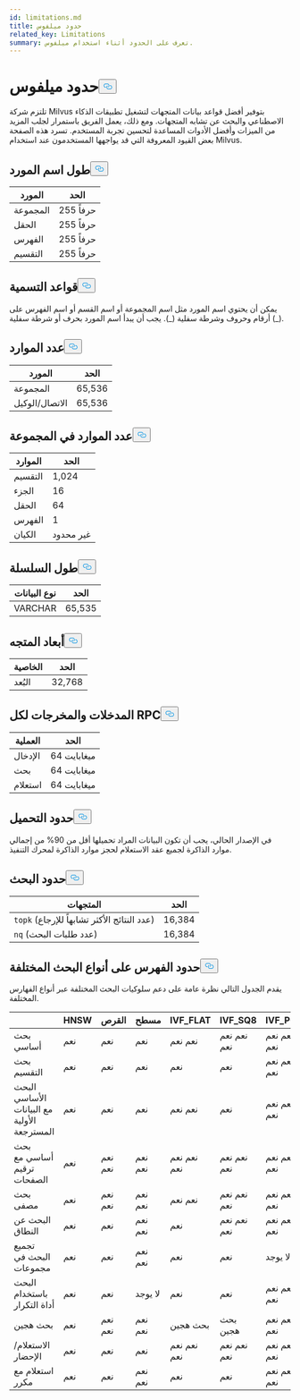 ```yaml
---
id: limitations.md
title: حدود ميلفوس
related_key: Limitations
summary: تعرف على الحدود أثناء استخدام ميلفوس.
---
```

<h1 id="Milvus-Limits" class="common-anchor-header">حدود ميلفوس<button data-href="#Milvus-Limits" class="anchor-icon" translate="no">
      <svg translate="no"
        aria-hidden="true"
        focusable="false"
        height="20"
        version="1.1"
        viewBox="0 0 16 16"
        width="16"
      >
        <path
          fill="#0092E4"
          fill-rule="evenodd"
          d="M4 9h1v1H4c-1.5 0-3-1.69-3-3.5S2.55 3 4 3h4c1.45 0 3 1.69 3 3.5 0 1.41-.91 2.72-2 3.25V8.59c.58-.45 1-1.27 1-2.09C10 5.22 8.98 4 8 4H4c-.98 0-2 1.22-2 2.5S3 9 4 9zm9-3h-1v1h1c1 0 2 1.22 2 2.5S13.98 12 13 12H9c-.98 0-2-1.22-2-2.5 0-.83.42-1.64 1-2.09V6.25c-1.09.53-2 1.84-2 3.25C6 11.31 7.55 13 9 13h4c1.45 0 3-1.69 3-3.5S14.5 6 13 6z"
        ></path>
      </svg>
    </button></h1><p>تلتزم شركة Milvus بتوفير أفضل قواعد بيانات المتجهات لتشغيل تطبيقات الذكاء الاصطناعي والبحث عن تشابه المتجهات. ومع ذلك، يعمل الفريق باستمرار لجلب المزيد من الميزات وأفضل الأدوات المساعدة لتحسين تجربة المستخدم. تسرد هذه الصفحة بعض القيود المعروفة التي قد يواجهها المستخدمون عند استخدام Milvus.</p>
<h2 id="Length-of-a-resource-name" class="common-anchor-header">طول اسم المورد<button data-href="#Length-of-a-resource-name" class="anchor-icon" translate="no">
      <svg translate="no"
        aria-hidden="true"
        focusable="false"
        height="20"
        version="1.1"
        viewBox="0 0 16 16"
        width="16"
      >
        <path
          fill="#0092E4"
          fill-rule="evenodd"
          d="M4 9h1v1H4c-1.5 0-3-1.69-3-3.5S2.55 3 4 3h4c1.45 0 3 1.69 3 3.5 0 1.41-.91 2.72-2 3.25V8.59c.58-.45 1-1.27 1-2.09C10 5.22 8.98 4 8 4H4c-.98 0-2 1.22-2 2.5S3 9 4 9zm9-3h-1v1h1c1 0 2 1.22 2 2.5S13.98 12 13 12H9c-.98 0-2-1.22-2-2.5 0-.83.42-1.64 1-2.09V6.25c-1.09.53-2 1.84-2 3.25C6 11.31 7.55 13 9 13h4c1.45 0 3-1.69 3-3.5S14.5 6 13 6z"
        ></path>
      </svg>
    </button></h2><table>
<thead>
<tr><th>المورد</th><th>الحد</th></tr>
</thead>
<tbody>
<tr><td>المجموعة</td><td>255 حرفاً</td></tr>
<tr><td>الحقل</td><td>255 حرفاً</td></tr>
<tr><td>الفهرس</td><td>255 حرفاً</td></tr>
<tr><td>التقسيم</td><td>255 حرفاً</td></tr>
</tbody>
</table>
<h2 id="Naming-rules" class="common-anchor-header">قواعد التسمية<button data-href="#Naming-rules" class="anchor-icon" translate="no">
      <svg translate="no"
        aria-hidden="true"
        focusable="false"
        height="20"
        version="1.1"
        viewBox="0 0 16 16"
        width="16"
      >
        <path
          fill="#0092E4"
          fill-rule="evenodd"
          d="M4 9h1v1H4c-1.5 0-3-1.69-3-3.5S2.55 3 4 3h4c1.45 0 3 1.69 3 3.5 0 1.41-.91 2.72-2 3.25V8.59c.58-.45 1-1.27 1-2.09C10 5.22 8.98 4 8 4H4c-.98 0-2 1.22-2 2.5S3 9 4 9zm9-3h-1v1h1c1 0 2 1.22 2 2.5S13.98 12 13 12H9c-.98 0-2-1.22-2-2.5 0-.83.42-1.64 1-2.09V6.25c-1.09.53-2 1.84-2 3.25C6 11.31 7.55 13 9 13h4c1.45 0 3-1.69 3-3.5S14.5 6 13 6z"
        ></path>
      </svg>
    </button></h2><p>يمكن أن يحتوي اسم المورد مثل اسم المجموعة أو اسم القسم أو اسم الفهرس على أرقام وحروف وشرطة سفلية (_). يجب أن يبدأ اسم المورد بحرف أو شرطة سفلية (_).</p>
<h2 id="Number-of-resources" class="common-anchor-header">عدد الموارد<button data-href="#Number-of-resources" class="anchor-icon" translate="no">
      <svg translate="no"
        aria-hidden="true"
        focusable="false"
        height="20"
        version="1.1"
        viewBox="0 0 16 16"
        width="16"
      >
        <path
          fill="#0092E4"
          fill-rule="evenodd"
          d="M4 9h1v1H4c-1.5 0-3-1.69-3-3.5S2.55 3 4 3h4c1.45 0 3 1.69 3 3.5 0 1.41-.91 2.72-2 3.25V8.59c.58-.45 1-1.27 1-2.09C10 5.22 8.98 4 8 4H4c-.98 0-2 1.22-2 2.5S3 9 4 9zm9-3h-1v1h1c1 0 2 1.22 2 2.5S13.98 12 13 12H9c-.98 0-2-1.22-2-2.5 0-.83.42-1.64 1-2.09V6.25c-1.09.53-2 1.84-2 3.25C6 11.31 7.55 13 9 13h4c1.45 0 3-1.69 3-3.5S14.5 6 13 6z"
        ></path>
      </svg>
    </button></h2><table>
<thead>
<tr><th>المورد</th><th>الحد</th></tr>
</thead>
<tbody>
<tr><td>المجموعة</td><td>65,536</td></tr>
<tr><td>الاتصال/الوكيل</td><td>65,536</td></tr>
</tbody>
</table>
<h2 id="Number-of-resources-in-a-collection" class="common-anchor-header">عدد الموارد في المجموعة<button data-href="#Number-of-resources-in-a-collection" class="anchor-icon" translate="no">
      <svg translate="no"
        aria-hidden="true"
        focusable="false"
        height="20"
        version="1.1"
        viewBox="0 0 16 16"
        width="16"
      >
        <path
          fill="#0092E4"
          fill-rule="evenodd"
          d="M4 9h1v1H4c-1.5 0-3-1.69-3-3.5S2.55 3 4 3h4c1.45 0 3 1.69 3 3.5 0 1.41-.91 2.72-2 3.25V8.59c.58-.45 1-1.27 1-2.09C10 5.22 8.98 4 8 4H4c-.98 0-2 1.22-2 2.5S3 9 4 9zm9-3h-1v1h1c1 0 2 1.22 2 2.5S13.98 12 13 12H9c-.98 0-2-1.22-2-2.5 0-.83.42-1.64 1-2.09V6.25c-1.09.53-2 1.84-2 3.25C6 11.31 7.55 13 9 13h4c1.45 0 3-1.69 3-3.5S14.5 6 13 6z"
        ></path>
      </svg>
    </button></h2><table>
<thead>
<tr><th>الموارد</th><th>الحد</th></tr>
</thead>
<tbody>
<tr><td>التقسيم</td><td>1,024</td></tr>
<tr><td>الجزء</td><td>16</td></tr>
<tr><td>الحقل</td><td>64</td></tr>
<tr><td>الفهرس</td><td>1</td></tr>
<tr><td>الكيان</td><td>غير محدود</td></tr>
</tbody>
</table>
<h2 id="Length-of-a-string" class="common-anchor-header">طول السلسلة<button data-href="#Length-of-a-string" class="anchor-icon" translate="no">
      <svg translate="no"
        aria-hidden="true"
        focusable="false"
        height="20"
        version="1.1"
        viewBox="0 0 16 16"
        width="16"
      >
        <path
          fill="#0092E4"
          fill-rule="evenodd"
          d="M4 9h1v1H4c-1.5 0-3-1.69-3-3.5S2.55 3 4 3h4c1.45 0 3 1.69 3 3.5 0 1.41-.91 2.72-2 3.25V8.59c.58-.45 1-1.27 1-2.09C10 5.22 8.98 4 8 4H4c-.98 0-2 1.22-2 2.5S3 9 4 9zm9-3h-1v1h1c1 0 2 1.22 2 2.5S13.98 12 13 12H9c-.98 0-2-1.22-2-2.5 0-.83.42-1.64 1-2.09V6.25c-1.09.53-2 1.84-2 3.25C6 11.31 7.55 13 9 13h4c1.45 0 3-1.69 3-3.5S14.5 6 13 6z"
        ></path>
      </svg>
    </button></h2><table>
<thead>
<tr><th>نوع البيانات</th><th>الحد</th></tr>
</thead>
<tbody>
<tr><td>VARCHAR</td><td>65,535</td></tr>
</tbody>
</table>
<h2 id="Dimensions-of-a-vector" class="common-anchor-header">أبعاد المتجه<button data-href="#Dimensions-of-a-vector" class="anchor-icon" translate="no">
      <svg translate="no"
        aria-hidden="true"
        focusable="false"
        height="20"
        version="1.1"
        viewBox="0 0 16 16"
        width="16"
      >
        <path
          fill="#0092E4"
          fill-rule="evenodd"
          d="M4 9h1v1H4c-1.5 0-3-1.69-3-3.5S2.55 3 4 3h4c1.45 0 3 1.69 3 3.5 0 1.41-.91 2.72-2 3.25V8.59c.58-.45 1-1.27 1-2.09C10 5.22 8.98 4 8 4H4c-.98 0-2 1.22-2 2.5S3 9 4 9zm9-3h-1v1h1c1 0 2 1.22 2 2.5S13.98 12 13 12H9c-.98 0-2-1.22-2-2.5 0-.83.42-1.64 1-2.09V6.25c-1.09.53-2 1.84-2 3.25C6 11.31 7.55 13 9 13h4c1.45 0 3-1.69 3-3.5S14.5 6 13 6z"
        ></path>
      </svg>
    </button></h2><table>
<thead>
<tr><th>الخاصية</th><th>الحد</th></tr>
</thead>
<tbody>
<tr><td>البُعد</td><td>32,768</td></tr>
</tbody>
</table>
<h2 id="Input-and-Output-per-RPC" class="common-anchor-header">المدخلات والمخرجات لكل RPC<button data-href="#Input-and-Output-per-RPC" class="anchor-icon" translate="no">
      <svg translate="no"
        aria-hidden="true"
        focusable="false"
        height="20"
        version="1.1"
        viewBox="0 0 16 16"
        width="16"
      >
        <path
          fill="#0092E4"
          fill-rule="evenodd"
          d="M4 9h1v1H4c-1.5 0-3-1.69-3-3.5S2.55 3 4 3h4c1.45 0 3 1.69 3 3.5 0 1.41-.91 2.72-2 3.25V8.59c.58-.45 1-1.27 1-2.09C10 5.22 8.98 4 8 4H4c-.98 0-2 1.22-2 2.5S3 9 4 9zm9-3h-1v1h1c1 0 2 1.22 2 2.5S13.98 12 13 12H9c-.98 0-2-1.22-2-2.5 0-.83.42-1.64 1-2.09V6.25c-1.09.53-2 1.84-2 3.25C6 11.31 7.55 13 9 13h4c1.45 0 3-1.69 3-3.5S14.5 6 13 6z"
        ></path>
      </svg>
    </button></h2><table>
<thead>
<tr><th>العملية</th><th>الحد</th></tr>
</thead>
<tbody>
<tr><td>الإدخال</td><td>64 ميغابايت</td></tr>
<tr><td>بحث</td><td>64 ميغابايت</td></tr>
<tr><td>استعلام</td><td>64 ميغابايت</td></tr>
</tbody>
</table>
<h2 id="Load-limits" class="common-anchor-header">حدود التحميل<button data-href="#Load-limits" class="anchor-icon" translate="no">
      <svg translate="no"
        aria-hidden="true"
        focusable="false"
        height="20"
        version="1.1"
        viewBox="0 0 16 16"
        width="16"
      >
        <path
          fill="#0092E4"
          fill-rule="evenodd"
          d="M4 9h1v1H4c-1.5 0-3-1.69-3-3.5S2.55 3 4 3h4c1.45 0 3 1.69 3 3.5 0 1.41-.91 2.72-2 3.25V8.59c.58-.45 1-1.27 1-2.09C10 5.22 8.98 4 8 4H4c-.98 0-2 1.22-2 2.5S3 9 4 9zm9-3h-1v1h1c1 0 2 1.22 2 2.5S13.98 12 13 12H9c-.98 0-2-1.22-2-2.5 0-.83.42-1.64 1-2.09V6.25c-1.09.53-2 1.84-2 3.25C6 11.31 7.55 13 9 13h4c1.45 0 3-1.69 3-3.5S14.5 6 13 6z"
        ></path>
      </svg>
    </button></h2><p>في الإصدار الحالي، يجب أن تكون البيانات المراد تحميلها أقل من 90% من إجمالي موارد الذاكرة لجميع عقد الاستعلام لحجز موارد الذاكرة لمحرك التنفيذ.</p>
<h2 id="Search-limits" class="common-anchor-header">حدود البحث<button data-href="#Search-limits" class="anchor-icon" translate="no">
      <svg translate="no"
        aria-hidden="true"
        focusable="false"
        height="20"
        version="1.1"
        viewBox="0 0 16 16"
        width="16"
      >
        <path
          fill="#0092E4"
          fill-rule="evenodd"
          d="M4 9h1v1H4c-1.5 0-3-1.69-3-3.5S2.55 3 4 3h4c1.45 0 3 1.69 3 3.5 0 1.41-.91 2.72-2 3.25V8.59c.58-.45 1-1.27 1-2.09C10 5.22 8.98 4 8 4H4c-.98 0-2 1.22-2 2.5S3 9 4 9zm9-3h-1v1h1c1 0 2 1.22 2 2.5S13.98 12 13 12H9c-.98 0-2-1.22-2-2.5 0-.83.42-1.64 1-2.09V6.25c-1.09.53-2 1.84-2 3.25C6 11.31 7.55 13 9 13h4c1.45 0 3-1.69 3-3.5S14.5 6 13 6z"
        ></path>
      </svg>
    </button></h2><table>
<thead>
<tr><th>المتجهات</th><th>الحد</th></tr>
</thead>
<tbody>
<tr><td><code translate="no">topk</code> (عدد النتائج الأكثر تشابهاً للإرجاع)</td><td>16,384</td></tr>
<tr><td><code translate="no">nq</code> (عدد طلبات البحث)</td><td>16,384</td></tr>
</tbody>
</table>
<h2 id="Index-limits-on-different-search-types" class="common-anchor-header">حدود الفهرس على أنواع البحث المختلفة<button data-href="#Index-limits-on-different-search-types" class="anchor-icon" translate="no">
      <svg translate="no"
        aria-hidden="true"
        focusable="false"
        height="20"
        version="1.1"
        viewBox="0 0 16 16"
        width="16"
      >
        <path
          fill="#0092E4"
          fill-rule="evenodd"
          d="M4 9h1v1H4c-1.5 0-3-1.69-3-3.5S2.55 3 4 3h4c1.45 0 3 1.69 3 3.5 0 1.41-.91 2.72-2 3.25V8.59c.58-.45 1-1.27 1-2.09C10 5.22 8.98 4 8 4H4c-.98 0-2 1.22-2 2.5S3 9 4 9zm9-3h-1v1h1c1 0 2 1.22 2 2.5S13.98 12 13 12H9c-.98 0-2-1.22-2-2.5 0-.83.42-1.64 1-2.09V6.25c-1.09.53-2 1.84-2 3.25C6 11.31 7.55 13 9 13h4c1.45 0 3-1.69 3-3.5S14.5 6 13 6z"
        ></path>
      </svg>
    </button></h2><p>يقدم الجدول التالي نظرة عامة على دعم سلوكيات البحث المختلفة عبر أنواع الفهارس المختلفة.</p>
<table>
<thead>
<tr><th></th><th>HNSW</th><th>القرص</th><th>مسطح</th><th>IVF_FLAT</th><th>IVF_SQ8</th><th>IVF_PQ</th><th>SCANN</th><th>GPU_IFV_FLAT</th><th>GPU_IVF_PQ</th><th>GPU_CAGRA</th><th>GPU_brute_brute_force</th><th>sparse_inverted_index</th><th>BIN_FLAT</th><th>BIN_IVF_FLAT</th></tr>
</thead>
<tbody>
<tr><td>بحث أساسي</td><td>نعم</td><td>نعم</td><td>نعم</td><td>نعم نعم</td><td>نعم نعم نعم</td><td>نعم نعم نعم</td><td>نعم نعم نعم</td><td>نعم نعم نعم</td><td>نعم نعم نعم</td><td>نعم نعم نعم</td><td>نعم نعم نعم</td><td>نعم نعم نعم</td><td>نعم نعم نعم</td><td>نعم</td></tr>
<tr><td>بحث التقسيم</td><td>نعم</td><td>نعم</td><td>نعم</td><td>نعم</td><td>نعم</td><td>نعم نعم نعم</td><td>نعم نعم نعم</td><td>نعم نعم نعم</td><td>نعم نعم نعم</td><td>نعم نعم نعم</td><td>نعم نعم نعم</td><td>نعم نعم نعم</td><td>نعم نعم نعم</td><td>نعم</td></tr>
<tr><td>البحث الأساسي مع البيانات الأولية المسترجعة</td><td>نعم</td><td>نعم</td><td>نعم</td><td>نعم نعم</td><td>نعم</td><td>نعم نعم نعم</td><td>نعم نعم نعم</td><td>نعم نعم نعم</td><td>نعم نعم نعم</td><td>نعم نعم نعم</td><td>نعم نعم نعم</td><td>نعم نعم نعم</td><td>نعم نعم نعم</td><td>نعم</td></tr>
<tr><td>بحث أساسي مع ترقيم الصفحات</td><td>نعم</td><td>نعم نعم</td><td>نعم نعم</td><td>نعم نعم نعم</td><td>نعم نعم نعم</td><td>نعم نعم نعم</td><td>نعم نعم نعم</td><td>نعم نعم نعم</td><td>نعم نعم نعم</td><td>نعم نعم نعم</td><td>نعم نعم نعم</td><td>نعم نعم نعم</td><td>نعم نعم نعم</td><td>نعم</td></tr>
<tr><td>بحث مصفى</td><td>نعم</td><td>نعم نعم</td><td>نعم نعم</td><td>نعم نعم</td><td>نعم نعم نعم</td><td>نعم نعم نعم</td><td>نعم نعم نعم</td><td>نعم نعم نعم</td><td>نعم نعم نعم</td><td>نعم نعم نعم</td><td>نعم نعم نعم</td><td>نعم نعم نعم</td><td>نعم نعم نعم</td><td>نعم</td></tr>
<tr><td>البحث عن النطاق</td><td>نعم</td><td>نعم</td><td>نعم نعم</td><td>نعم</td><td>نعم نعم نعم</td><td>نعم نعم نعم</td><td>لا</td><td>لا يوجد</td><td>لا يوجد</td><td>لا يوجد</td><td>لا</td><td>لا</td><td>لا</td><td>نعم</td></tr>
<tr><td>تجميع البحث في مجموعات</td><td>نعم</td><td>نعم</td><td>نعم نعم</td><td>نعم</td><td>نعم</td><td>لا يوجد</td><td>لا</td><td>لا يوجد</td><td>لا يوجد</td><td>لا يوجد</td><td>لا يوجد</td><td>لا</td><td>لا يوجد</td><td>لا يوجد</td></tr>
<tr><td>البحث باستخدام أداة التكرار</td><td>نعم</td><td>نعم</td><td>لا يوجد</td><td>نعم</td><td>نعم</td><td>نعم نعم نعم</td><td>لا</td><td>لا يوجد</td><td>لا يوجد</td><td>لا يوجد</td><td>لا</td><td>لا</td><td>لا</td><td>نعم</td></tr>
<tr><td>بحث هجين</td><td>نعم</td><td>نعم نعم</td><td>نعم نعم</td><td>بحث هجين</td><td>بحث هجين</td><td>نعم نعم نعم</td><td>نعم نعم نعم</td><td>نعم نعم نعم</td><td>نعم نعم نعم</td><td>نعم نعم نعم</td><td>نعم نعم</td><td>نعم (فقط RRFRanker)</td><td>نعم نعم</td><td>نعم</td></tr>
<tr><td>الاستعلام/الإحضار</td><td>نعم</td><td>نعم</td><td>نعم</td><td>نعم نعم نعم</td><td>نعم نعم نعم</td><td>نعم نعم نعم</td><td>نعم نعم نعم</td><td>نعم نعم نعم</td><td>نعم نعم نعم</td><td>نعم نعم نعم</td><td>نعم نعم نعم</td><td>نعم نعم نعم</td><td>نعم نعم نعم</td><td>نعم</td></tr>
<tr><td>استعلام مع مكرر</td><td>نعم</td><td>نعم</td><td>نعم نعم</td><td>نعم</td><td>نعم</td><td>نعم نعم نعم</td><td>لا</td><td>لا يوجد</td><td>لا يوجد</td><td>لا يوجد</td><td>لا</td><td>لا</td><td>لا</td><td>نعم</td></tr>
</tbody>
</table>
